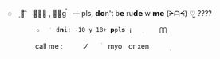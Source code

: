 ◌ㅤ۪ ㅤ͡ㅤ 𝗲𝘀𝗽  , 𝗲𝗻gㅤ〫— pls, 𝗱𝗼n't b𝗲 ru𝗱𝗲 w 𝗺𝗲 (ᗒᗩᗕ)   ♡̫ ????

 
            ✩ㅤㅤׂㅤd𝗻i: -10 y 18+ 𝗽pl𝘀 ¡ㅤㅤׅㅤㅤㅤ⋂⋂ㅤ

  ㅤㅤㅤ   ㅤcall me :ㅤㅤㅤノㅤㅤׂㅤmyoㅤor  xen ㅤㅤㅤׅㅤㅤㅤ
 
